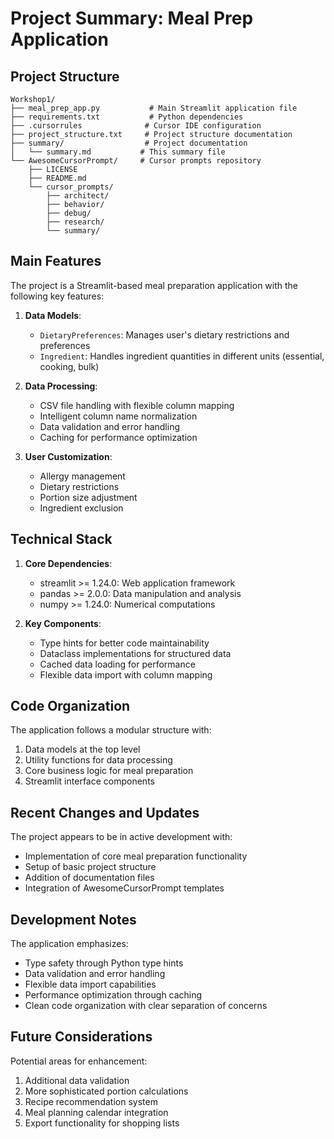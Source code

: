 # Project Summary: Meal Prep Application

## Project Structure
```
Workshop1/
├── meal_prep_app.py           # Main Streamlit application file
├── requirements.txt           # Python dependencies
├── .cursorrules              # Cursor IDE configuration
├── project_structure.txt     # Project structure documentation
├── summary/                  # Project documentation
│   └── summary.md           # This summary file
└── AwesomeCursorPrompt/     # Cursor prompts repository
    ├── LICENSE
    ├── README.md
    └── cursor_prompts/
        ├── architect/
        ├── behavior/
        ├── debug/
        ├── research/
        └── summary/
```

## Main Features

The project is a Streamlit-based meal preparation application with the following key features:

1. **Data Models**:
   - `DietaryPreferences`: Manages user's dietary restrictions and preferences
   - `Ingredient`: Handles ingredient quantities in different units (essential, cooking, bulk)

2. **Data Processing**:
   - CSV file handling with flexible column mapping
   - Intelligent column name normalization
   - Data validation and error handling
   - Caching for performance optimization

3. **User Customization**:
   - Allergy management
   - Dietary restrictions
   - Portion size adjustment
   - Ingredient exclusion

## Technical Stack

1. **Core Dependencies**:
   - streamlit >= 1.24.0: Web application framework
   - pandas >= 2.0.0: Data manipulation and analysis
   - numpy >= 1.24.0: Numerical computations

2. **Key Components**:
   - Type hints for better code maintainability
   - Dataclass implementations for structured data
   - Cached data loading for performance
   - Flexible data import with column mapping

## Code Organization

The application follows a modular structure with:
1. Data models at the top level
2. Utility functions for data processing
3. Core business logic for meal preparation
4. Streamlit interface components

## Recent Changes and Updates

The project appears to be in active development with:
- Implementation of core meal preparation functionality
- Setup of basic project structure
- Addition of documentation files
- Integration of AwesomeCursorPrompt templates

## Development Notes

The application emphasizes:
- Type safety through Python type hints
- Data validation and error handling
- Flexible data import capabilities
- Performance optimization through caching
- Clean code organization with clear separation of concerns

## Future Considerations

Potential areas for enhancement:
1. Additional data validation
2. More sophisticated portion calculations
3. Recipe recommendation system
4. Meal planning calendar integration
5. Export functionality for shopping lists 